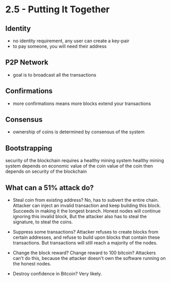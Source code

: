 # 2.5 - Putting It Together

## Identity

- no identity requirement, any user can create a key-pair
- to pay someone, you will need their address

## P2P Network

- goal is to broadcast all the transactions

## Confirmations

- more confirmations means more blocks extend your transactions

## Consensus

- ownership of coins is determined by consensus of the system

## Bootstrapping

security of the blockchain requires a healthy mining system
healthy mining system depends on economic value of the coin
value of the coin then depends on security of the blockchain

## What can a 51% attack do?

- Steal coin from existing address?
  No, has to subvert the entire chain.
  Attacker can inject an invalid transaction and keep building this block. Succeeds in making it the longest branch. Honest nodes will continue ignoring this invalid block,
  But the attacker also has to steal the signature, to steal the coins.

- Suppress some transactions?
  Attacker refuses to create blocks from certain addresses, and refuse to build upon blocks that contain these transactions.
  But transactions will still reach a majority of the nodes.

- Change the block reward?
  Change reward to 100 bitcoin? Attackers can't do this, because the attacker doesn't own the software running on the honest nodes.

- Destroy confidence in Bitcoin?
  Very likely.
